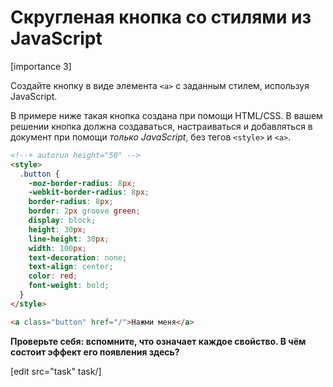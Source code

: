 # Скругленая кнопка со стилями из JavaScript

[importance 3]

Создайте кнопку в виде элемента `<a>` с заданным стилем, используя JavaScript.

В примере ниже такая кнопка создана при помощи HTML/CSS. В вашем решении кнопка должна создаваться, настраиваться и добавляться в документ при помощи *только JavaScript*, без тегов `<style>` и `<a>`.

```html
<!--+ autorun height="50" -->
<style>
  .button {
    -moz-border-radius: 8px;
    -webkit-border-radius: 8px;
    border-radius: 8px;
    border: 2px groove green;
    display: block;
    height: 30px;
    line-height: 30px;
    width: 100px;
    text-decoration: none;
    text-align: center;
    color: red;
    font-weight: bold;
  }
</style>

<a class="button" href="/">Нажми меня</a>
```

**Проверьте себя: вспомните, что означает каждое свойство. В чём состоит эффект его появления здесь?**

[edit src="task" task/] 
